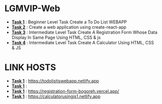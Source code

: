 # LGMVIP-Web

* **[Task 1](#Task-1)** : Beginner Level Task Create a To Do List WEBAPP
* **[Task 2](#Task-2)** : Create a web application using create-react-app
* **[Task 3](#Task-3)** : Intermediate Level Task Create A Registration Form Whose Data Display In Same Page Using HTML, CSS & js
* **[Task 4](#Task-4)** : Intermediate Level Task Create A Calculator Using HTML, CSS & JS


# LINK HOSTS
* **[Task 1](#Task-1)** : https://todolistjswebapp.netlify.app
* **[Task 1](#Task-2)** : 
* **[Task 1](#Task-3)** : https://registration-form-bogoreh.vercel.app/
* **[Task 1](#Task-4)** : https://calculatorusingjs1.netlify.app